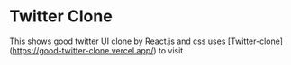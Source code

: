 # Twitter Clone
This shows good twitter UI clone by React.js and css  uses  [Twitter-clone] (https://good-twitter-clone.vercel.app/) to visit 
